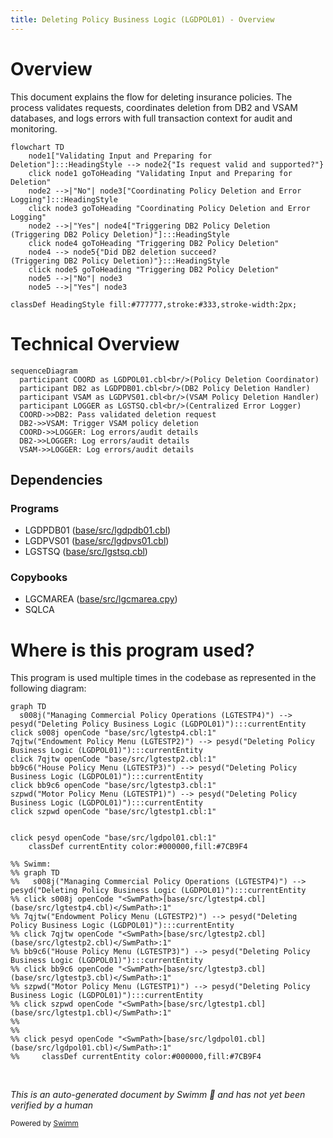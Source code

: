 ```yaml
---
title: Deleting Policy Business Logic (LGDPOL01) - Overview
---
```

# Overview

This document explains the flow for deleting insurance policies. The process validates requests, coordinates deletion from DB2 and VSAM databases, and logs errors with full transaction context for audit and monitoring.

```mermaid
flowchart TD
    node1["Validating Input and Preparing for Deletion"]:::HeadingStyle --> node2{"Is request valid and supported?"}
    click node1 goToHeading "Validating Input and Preparing for Deletion"
    node2 -->|"No"| node3["Coordinating Policy Deletion and Error Logging"]:::HeadingStyle
    click node3 goToHeading "Coordinating Policy Deletion and Error Logging"
    node2 -->|"Yes"| node4["Triggering DB2 Policy Deletion
(Triggering DB2 Policy Deletion)"]:::HeadingStyle
    click node4 goToHeading "Triggering DB2 Policy Deletion"
    node4 --> node5{"Did DB2 deletion succeed?
(Triggering DB2 Policy Deletion)"}:::HeadingStyle
    click node5 goToHeading "Triggering DB2 Policy Deletion"
    node5 -->|"No"| node3
    node5 -->|"Yes"| node3

classDef HeadingStyle fill:#777777,stroke:#333,stroke-width:2px;
```

# Technical Overview

```mermaid
sequenceDiagram
  participant COORD as LGDPOL01.cbl<br/>(Policy Deletion Coordinator)
  participant DB2 as LGDPDB01.cbl<br/>(DB2 Policy Deletion Handler)
  participant VSAM as LGDPVS01.cbl<br/>(VSAM Policy Deletion Handler)
  participant LOGGER as LGSTSQ.cbl<br/>(Centralized Error Logger)
  COORD->>DB2: Pass validated deletion request
  DB2->>VSAM: Trigger VSAM policy deletion
  COORD->>LOGGER: Log errors/audit details
  DB2->>LOGGER: Log errors/audit details
  VSAM->>LOGGER: Log errors/audit details
```

## Dependencies

### Programs

- LGDPDB01 (<SwmPath>[base/src/lgdpdb01.cbl](base/src/lgdpdb01.cbl)</SwmPath>)
- LGDPVS01 (<SwmPath>[base/src/lgdpvs01.cbl](base/src/lgdpvs01.cbl)</SwmPath>)
- LGSTSQ (<SwmPath>[base/src/lgstsq.cbl](base/src/lgstsq.cbl)</SwmPath>)

### Copybooks

- LGCMAREA (<SwmPath>[base/src/lgcmarea.cpy](base/src/lgcmarea.cpy)</SwmPath>)
- SQLCA

# Where is this program used?

This program is used multiple times in the codebase as represented in the following diagram:

```mermaid
graph TD
  s008j("Managing Commercial Policy Operations (LGTESTP4)") --> pesyd("Deleting Policy Business Logic (LGDPOL01)"):::currentEntity
click s008j openCode "base/src/lgtestp4.cbl:1"
7qjtw("Endowment Policy Menu (LGTESTP2)") --> pesyd("Deleting Policy Business Logic (LGDPOL01)"):::currentEntity
click 7qjtw openCode "base/src/lgtestp2.cbl:1"
bb9c6("House Policy Menu (LGTESTP3)") --> pesyd("Deleting Policy Business Logic (LGDPOL01)"):::currentEntity
click bb9c6 openCode "base/src/lgtestp3.cbl:1"
szpwd("Motor Policy Menu (LGTESTP1)") --> pesyd("Deleting Policy Business Logic (LGDPOL01)"):::currentEntity
click szpwd openCode "base/src/lgtestp1.cbl:1"
  
  
click pesyd openCode "base/src/lgdpol01.cbl:1"
    classDef currentEntity color:#000000,fill:#7CB9F4

%% Swimm:
%% graph TD
%%   s008j("Managing Commercial Policy Operations (LGTESTP4)") --> pesyd("Deleting Policy Business Logic (LGDPOL01)"):::currentEntity
%% click s008j openCode "<SwmPath>[base/src/lgtestp4.cbl](base/src/lgtestp4.cbl)</SwmPath>:1"
%% 7qjtw("Endowment Policy Menu (LGTESTP2)") --> pesyd("Deleting Policy Business Logic (LGDPOL01)"):::currentEntity
%% click 7qjtw openCode "<SwmPath>[base/src/lgtestp2.cbl](base/src/lgtestp2.cbl)</SwmPath>:1"
%% bb9c6("House Policy Menu (LGTESTP3)") --> pesyd("Deleting Policy Business Logic (LGDPOL01)"):::currentEntity
%% click bb9c6 openCode "<SwmPath>[base/src/lgtestp3.cbl](base/src/lgtestp3.cbl)</SwmPath>:1"
%% szpwd("Motor Policy Menu (LGTESTP1)") --> pesyd("Deleting Policy Business Logic (LGDPOL01)"):::currentEntity
%% click szpwd openCode "<SwmPath>[base/src/lgtestp1.cbl](base/src/lgtestp1.cbl)</SwmPath>:1"
%%   
%%   
%% click pesyd openCode "<SwmPath>[base/src/lgdpol01.cbl](base/src/lgdpol01.cbl)</SwmPath>:1"
%%     classDef currentEntity color:#000000,fill:#7CB9F4
```

&nbsp;

*This is an auto-generated document by Swimm 🌊 and has not yet been verified by a human*

<SwmMeta version="3.0.0" repo-id="Z2l0aHViJTNBJTNBU3dpbW1pby1nZW5hcHAtbW90b3IlM0ElM0FHaXJpLVN3aW1t" repo-name="Swimmio-genapp-motor"><sup>Powered by [Swimm](https://app.swimm.io/)</sup></SwmMeta>
